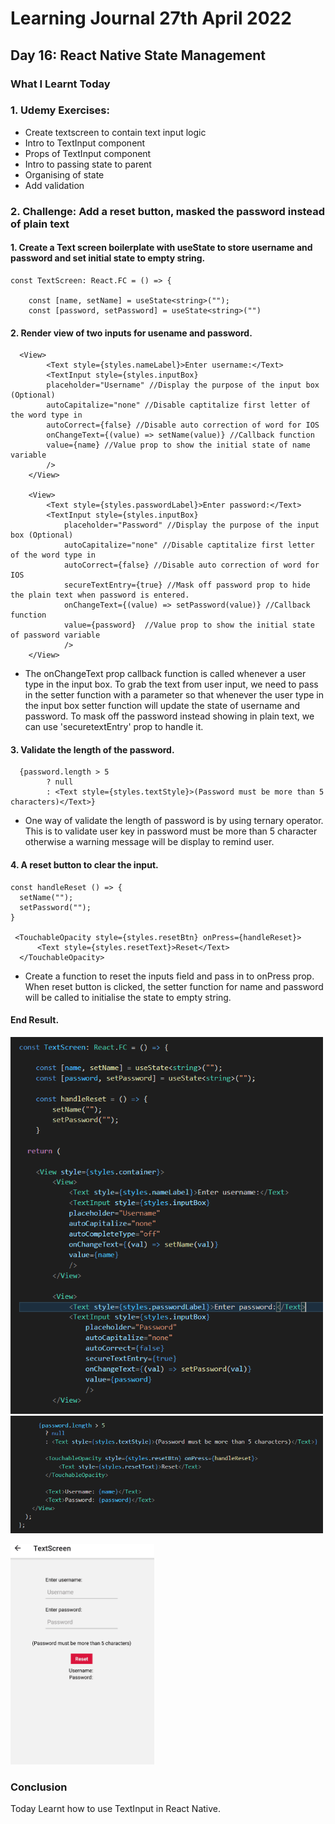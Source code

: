 <h1>Learning Journal 27th April 2022</h1>
<h2>Day 16: React Native State Management</h2>
<h3>What I Learnt Today</h3>
<p>
<h3>1. Udemy Exercises:</h3>
<ul>
  <li>Create textscreen to contain text input logic</li>
  <li>Intro to TextInput component</li>
  <li>Props of TextInput component</li>
  <li>Intro to passing state to parent</li>
  <li>Organising of state</li>
  <li>Add validation</li>
</ul>

<h3>2. Challenge: Add a reset button, masked the password instead of plain text</h3>
<h4>1. Create a Text screen boilerplate with useState to store username and password and set initial state to empty string.</h4>

```
const TextScreen: React.FC = () => {

    const [name, setName] = useState<string>("");
    const [password, setPassword] = useState<string>("")
```

<h4>2. Render view of two inputs for usename and password.</h4>

```
  <View>
        <Text style={styles.nameLabel}>Enter username:</Text>
        <TextInput style={styles.inputBox}
        placeholder="Username" //Display the purpose of the input box (Optional) 
        autoCapitalize="none" //Disable captitalize first letter of the word type in
        autoCorrect={false} //Disable auto correction of word for IOS
        onChangeText={(value) => setName(value)} //Callback function 
        value={name} //Value prop to show the initial state of name variable
        />
    </View>
      
    <View>
        <Text style={styles.passwordLabel}>Enter password:</Text>
        <TextInput style={styles.inputBox}
            placeholder="Password" //Display the purpose of the input box (Optional) 
            autoCapitalize="none" //Disable captitalize first letter of the word type in
            autoCorrect={false} //Disable auto correction of word for IOS
            secureTextEntry={true} //Mask off password prop to hide the plain text when password is entered.
            onChangeText={(value) => setPassword(value)} //Callback function
            value={password}  //Value prop to show the initial state of password variable
            />
    </View>
```
<ul>
  <li>The onChangeText prop callback function is called whenever a user type in the input box. To grab the text from user input, we need to pass in the setter function with a parameter so that whenever the user type in the input box setter function will update the state of username and password. To mask off the password instead showing in plain text, we can use 'securetextEntry' prop to handle it. </li>  
</ul>

<h4>3. Validate the length of the password.</h4>

```
  {password.length > 5
        ? null 
        : <Text style={styles.textStyle}>(Password must be more than 5 characters)</Text>}
```
<ul>
  <li>One way of validate the length of password is by using ternary operator. This is to validate user key in password must be more than 5 character otherwise a warning message will be display to remind user.</li>  
</ul>

<h4>4. A reset button to clear the input.</h4>

```
const handleReset () => {
  setName("");
  setPassword("");
}

 <TouchableOpacity style={styles.resetBtn} onPress={handleReset}>
      <Text style={styles.resetText}>Reset</Text>
  </TouchableOpacity>
```
<ul>
  <li>Create a function to reset the inputs field and pass in to onPress prop. When reset button is clicked, the setter function for name and password will be called to initialise the state to empty string.</li>
</ul>

<h4>End Result.</h4>
<p float="left">
  <img src="https://github.com/janson-gan/react-native-training/blob/main/images/Screenshot%202022-04-27%20172120.png" width="500" />
  <img src="https://github.com/janson-gan/react-native-training/blob/main/images/Screenshot%202022-04-27%20172318.png" width="500" />  
</p>
<img src="https://github.com/janson-gan/react-native-training/blob/main/images/Animation.gif" width="230" />

<h3>Conclusion</h3>
<p>
  Today Learnt how to use TextInput in React Native.
</p>
